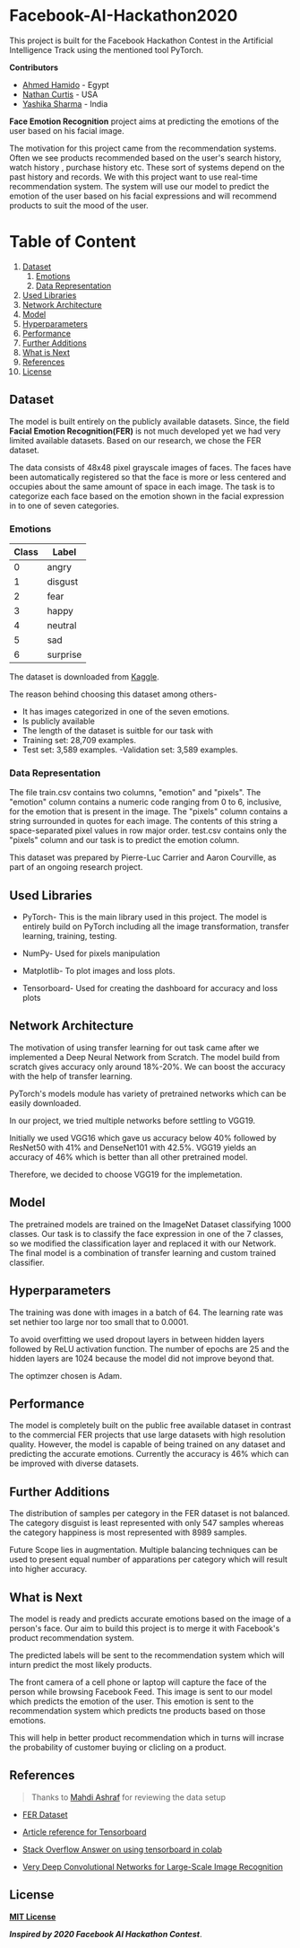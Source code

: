 # Facebook-AI-Hackathon2020
This project is built for the Facebook Hackathon Contest in the Artificial Intelligence Track using the mentioned tool PyTorch.

**Contributors**

- [Ahmed Hamido](https://github.com/AhMedDxHaMiDo) - Egypt
- [Nathan Curtis](https://github.com/njcurtis3) - USA
- [Yashika Sharma](https://github.com/Yashika51) - India

**Face Emotion Recognition** project aims at predicting the emotions of the user based on his facial image.

The motivation for this project came from the recommendation systems.
Often we see products recommended based on the user's search history, watch history , purchase history etc. These sort of systems depend on the past history and records. We with this project want to use real-time recommendation system. The system will use our model to predict the emotion of the user based on his facial expressions and will recommend products to suit the mood of the user.


# Table of Content
1. [Dataset](#dataset)
   1. [Emotions](#emotions)
   2. [Data Representation](#data-representation)
2. [Used Libraries](#used-libraries)
3. [Network Architecture](#network-architecture)
4. [Model](#model)
5. [Hyperparameters](#hyperparameters)
6. [Performance](#performance)
7. [Further Additions](#further-additions)
8. [What is Next](#what-is-next)
9. [References](#references)
10. [License](#license)

## Dataset
The model is built entirely on the publicly available datasets. Since, the field **Facial Emotion Recognition(FER)** is not much developed yet we had very limited available datasets. Based on our research, we chose the FER dataset. 

The data consists of 48x48 pixel grayscale images of faces. The faces have been automatically registered so that the face is more or less centered and occupies about the same amount of space in each image. The task is to categorize each face based on the emotion shown in the facial expression in to one of seven categories.

### Emotions
| Class | Label |
| --- | --- |
| 0 | angry |
| 1 | disgust |
| 2 | fear |
| 3 | happy |
| 4 | neutral |
| 5 | sad |
| 6 | surprise |

The dataset is downloaded from [Kaggle](https://www.kaggle.com/c/challenges-in-representation-learning-facial-expression-recognition-challenge/overview). 

The reason behind choosing this dataset among others-
- It has images categorized in one of the seven emotions.
- Is publicly available
- The length of the dataset is suitble for our task with 
 - Training set:  28,709 examples.
 - Test set: 3,589 examples.
 -Validation set: 3,589 examples.

 ### Data Representation
The file train.csv contains two columns, "emotion" and "pixels". The "emotion" column contains a numeric code ranging from 0 to 6, inclusive, for the emotion that is present in the image. The "pixels" column contains a string surrounded in quotes for each image. The contents of this string a space-separated pixel values in row major order. test.csv contains only the "pixels" column and our task is to predict the emotion column.

This dataset was prepared by Pierre-Luc Carrier and Aaron Courville, as part of an ongoing research project.


## Used Libraries
- PyTorch- This is the main library used in this project. The model is entirely build on PyTorch including all the image transformation, transfer learning, training, testing.

- NumPy- Used for pixels manipulation

- Matplotlib- To plot images and loss plots.

- Tensorboard- Used for creating the dashboard for accuracy and loss plots


## Network Architecture
The motivation of using transfer learning for out task came after we implemented a Deep Neural Network from Scratch. The model build from scratch gives accuracy only around 18%-20%. We can boost the accuracy with the help of transfer learning.

PyTorch's models module has variety of pretrained networks which can be easily downloaded.

In our project, we tried multiple networks before settling to VGG19.

Initially we used VGG16 which gave us accuracy below 40% followed by ResNet50 with 41% and DenseNet101 with 42.5%. VGG19 yields an accuracy of 46% which is better than all other pretrained model. 

Therefore, we decided to choose VGG19 for the implemetation. 


## Model
The pretrained models are trained on the ImageNet Dataset classifying 1000 classes. Our task is to classify the face expression in one of the 7 classes, so we modified the classification layer and replaced it with our Network.
The final model is a combination of transfer learning and custom trained classifier.


## Hyperparameters
The training was done with images in a batch of 64. The learning rate was set nethier too large nor too small that to 0.0001.

To avoid overfitting we used dropout layers in between hidden layers followed by ReLU activation function.
The number of epochs are 25 and the hidden layers are 1024 because the model did not improve beyond that.

The optimzer chosen is Adam.


## Performance
The model is completely built on the public free available dataset in contrast to the commercial FER projects that use large datasets with high resolution quality. However, the model is capable of being trained on any dataset and predicting the accurate emotions. 
Currently the accuracy is 46% which can be improved with diverse datasets.


## Further Additions
The distribution of samples per category in the FER dataset is not balanced. 
The category disguist is least represented with only 547 samples whereas the category happiness is most represented with 8989 samples.

Future Scope lies in augmentation. Multiple balancing techniques can be used to present equal number of apparations per category which will result into higher accuracy.


## What is Next
The model is ready and predicts accurate emotions based on the image of a person's face. Our aim to build this project is to merge it with Facebook's product recommendation system.

The predicted labels will be sent to the recommendation system which will inturn predict the most likely products.

The front camera of a cell phone or laptop will capture the face of the person while browsing Facebook Feed. This image is sent to our model which predicts the emotion of the user. This emotion is sent to the recommendation system which predicts tne products based on those emotions.

This will help in better product recommendation which in turns will incrase the probability of customer buying or clicling on a product.


## References
> Thanks to [Mahdi Ashraf](https://github.com/MahdiAshraf) for reviewing the data setup

- [FER Dataset](https://datarepository.wolframcloud.com/resources/FER-2013)

- [Article reference for Tensorboard](https://medium.com/looka-engineering/how-to-use-tensorboard-with-pytorch-in-google-colab-1f76a938bc34)

- [Stack Overflow Answer on using tensorboard in colab](https://stackoverflow.com/a/48468512/1514728)

- [Very Deep Convolutional Networks for Large-Scale Image Recognition](https://arxiv.org/pdf/1409.1556.pdf)


## License
[**MIT License**](https://choosealicense.com/licenses/mit/)

***Inspired by 2020 Facebook AI Hackathon Contest***.
